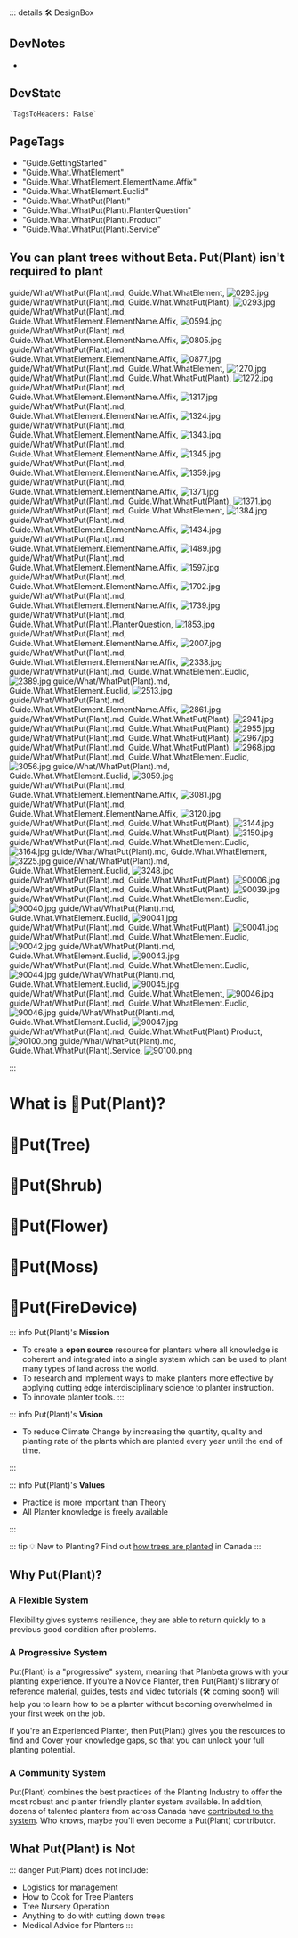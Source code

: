 ::: details 🛠 <dev>DesignBox</dev>

## DevNotes

-

## DevState

```py
`TagsToHeaders: False`
```

<h2>PageTags</h2>

- "Guide.GettingStarted"
- "Guide.What.WhatElement"
- "Guide.What.WhatElement.ElementName.Affix"
- "Guide.What.WhatElement.Euclid"
- "Guide.What.WhatPut(Plant)"
- "Guide.What.WhatPut(Plant).PlanterQuestion"
- "Guide.What.WhatPut(Plant).Product"
- "Guide.What.WhatPut(Plant).Service"

## You can plant trees without Beta. Put(Plant) isn't required to plant

guide/What/WhatPut(Plant).md, <dev>Guide.What.WhatElement</dev>, ![0293.jpg](/PaperPhoto/0293.jpg)
guide/What/WhatPut(Plant).md, <dev>Guide.What.WhatPut(Plant)</dev>, ![0293.jpg](/PaperPhoto/0293.jpg)
guide/What/WhatPut(Plant).md, <dev>Guide.What.WhatElement.ElementName.Affix</dev>, ![0594.jpg](/PaperPhoto/0594.jpg)
guide/What/WhatPut(Plant).md, <dev>Guide.What.WhatElement.ElementName.Affix</dev>, ![0805.jpg](/PaperPhoto/0805.jpg)
guide/What/WhatPut(Plant).md, <dev>Guide.What.WhatElement.ElementName.Affix</dev>, ![0877.jpg](/PaperPhoto/0877.jpg)
guide/What/WhatPut(Plant).md, <dev>Guide.What.WhatElement</dev>, ![1270.jpg](/PaperPhoto/1270.jpg)
guide/What/WhatPut(Plant).md, <dev>Guide.What.WhatPut(Plant)</dev>, ![1272.jpg](/PaperPhoto/1272.jpg)
guide/What/WhatPut(Plant).md, <dev>Guide.What.WhatElement.ElementName.Affix</dev>, ![1317.jpg](/PaperPhoto/1317.jpg)
guide/What/WhatPut(Plant).md, <dev>Guide.What.WhatElement.ElementName.Affix</dev>, ![1324.jpg](/PaperPhoto/1324.jpg)
guide/What/WhatPut(Plant).md, <dev>Guide.What.WhatElement.ElementName.Affix</dev>, ![1343.jpg](/PaperPhoto/1343.jpg)
guide/What/WhatPut(Plant).md, <dev>Guide.What.WhatElement.ElementName.Affix</dev>, ![1345.jpg](/PaperPhoto/1345.jpg)
guide/What/WhatPut(Plant).md, <dev>Guide.What.WhatElement.ElementName.Affix</dev>, ![1359.jpg](/PaperPhoto/1359.jpg)
guide/What/WhatPut(Plant).md, <dev>Guide.What.WhatElement.ElementName.Affix</dev>, ![1371.jpg](/PaperPhoto/1371.jpg)
guide/What/WhatPut(Plant).md, <dev>Guide.What.WhatPut(Plant)</dev>, ![1371.jpg](/PaperPhoto/1371.jpg)
guide/What/WhatPut(Plant).md, <dev>Guide.What.WhatElement</dev>, ![1384.jpg](/PaperPhoto/1384.jpg)
guide/What/WhatPut(Plant).md, <dev>Guide.What.WhatElement.ElementName.Affix</dev>, ![1434.jpg](/PaperPhoto/1434.jpg)
guide/What/WhatPut(Plant).md, <dev>Guide.What.WhatElement.ElementName.Affix</dev>, ![1489.jpg](/PaperPhoto/1489.jpg)
guide/What/WhatPut(Plant).md, <dev>Guide.What.WhatElement.ElementName.Affix</dev>, ![1597.jpg](/PaperPhoto/1597.jpg)
guide/What/WhatPut(Plant).md, <dev>Guide.What.WhatElement.ElementName.Affix</dev>, ![1702.jpg](/PaperPhoto/1702.jpg)
guide/What/WhatPut(Plant).md, <dev>Guide.What.WhatElement.ElementName.Affix</dev>, ![1739.jpg](/PaperPhoto/1739.jpg)
guide/What/WhatPut(Plant).md, <dev>Guide.What.WhatPut(Plant).PlanterQuestion</dev>, ![1853.jpg](/PaperPhoto/1853.jpg)
guide/What/WhatPut(Plant).md, <dev>Guide.What.WhatElement.ElementName.Affix</dev>, ![2007.jpg](/PaperPhoto/2007.jpg)
guide/What/WhatPut(Plant).md, <dev>Guide.What.WhatElement.ElementName.Affix</dev>, ![2338.jpg](/PaperPhoto/2338.jpg)
guide/What/WhatPut(Plant).md, <dev>Guide.What.WhatElement.Euclid</dev>, ![2389.jpg](/PaperPhoto/2389.jpg)
guide/What/WhatPut(Plant).md, <dev>Guide.What.WhatElement.Euclid</dev>, ![2513.jpg](/PaperPhoto/2513.jpg)
guide/What/WhatPut(Plant).md, <dev>Guide.What.WhatElement.ElementName.Affix</dev>, ![2861.jpg](/PaperPhoto/2861.jpg)
guide/What/WhatPut(Plant).md, <dev>Guide.What.WhatPut(Plant)</dev>, ![2941.jpg](/PaperPhoto/2941.jpg)
guide/What/WhatPut(Plant).md, <dev>Guide.What.WhatPut(Plant)</dev>, ![2955.jpg](/PaperPhoto/2955.jpg)
guide/What/WhatPut(Plant).md, <dev>Guide.What.WhatPut(Plant)</dev>, ![2967.jpg](/PaperPhoto/2967.jpg)
guide/What/WhatPut(Plant).md, <dev>Guide.What.WhatPut(Plant)</dev>, ![2968.jpg](/PaperPhoto/2968.jpg)
guide/What/WhatPut(Plant).md, <dev>Guide.What.WhatElement.Euclid</dev>, ![3056.jpg](/PaperPhoto/3056.jpg)
guide/What/WhatPut(Plant).md, <dev>Guide.What.WhatElement.Euclid</dev>, ![3059.jpg](/PaperPhoto/3059.jpg)
guide/What/WhatPut(Plant).md, <dev>Guide.What.WhatElement.ElementName.Affix</dev>, ![3081.jpg](/PaperPhoto/3081.jpg)
guide/What/WhatPut(Plant).md, <dev>Guide.What.WhatElement.ElementName.Affix</dev>, ![3120.jpg](/PaperPhoto/3120.jpg)
guide/What/WhatPut(Plant).md, <dev>Guide.What.WhatPut(Plant)</dev>, ![3144.jpg](/PaperPhoto/3144.jpg)
guide/What/WhatPut(Plant).md, <dev>Guide.What.WhatPut(Plant)</dev>, ![3150.jpg](/PaperPhoto/3150.jpg)
guide/What/WhatPut(Plant).md, <dev>Guide.What.WhatElement.Euclid</dev>, ![3164.jpg](/PaperPhoto/3164.jpg)
guide/What/WhatPut(Plant).md, <dev>Guide.What.WhatElement</dev>, ![3225.jpg](/PaperPhoto/3225.jpg)
guide/What/WhatPut(Plant).md, <dev>Guide.What.WhatElement.Euclid</dev>, ![3248.jpg](/PaperPhoto/3248.jpg)
guide/What/WhatPut(Plant).md, <dev>Guide.What.WhatPut(Plant)</dev>, ![90006.jpg](/PaperPhoto/90006.jpg)
guide/What/WhatPut(Plant).md, <dev>Guide.What.WhatPut(Plant)</dev>, ![90039.jpg](/PaperPhoto/90039.jpg)
guide/What/WhatPut(Plant).md, <dev>Guide.What.WhatElement.Euclid</dev>, ![90040.jpg](/PaperPhoto/90040.jpg)
guide/What/WhatPut(Plant).md, <dev>Guide.What.WhatElement.Euclid</dev>, ![90041.jpg](/PaperPhoto/90041.jpg)
guide/What/WhatPut(Plant).md, <dev>Guide.What.WhatPut(Plant)</dev>, ![90041.jpg](/PaperPhoto/90041.jpg)
guide/What/WhatPut(Plant).md, <dev>Guide.What.WhatElement.Euclid</dev>, ![90042.jpg](/PaperPhoto/90042.jpg)
guide/What/WhatPut(Plant).md, <dev>Guide.What.WhatElement.Euclid</dev>, ![90043.jpg](/PaperPhoto/90043.jpg)
guide/What/WhatPut(Plant).md, <dev>Guide.What.WhatElement.Euclid</dev>, ![90044.jpg](/PaperPhoto/90044.jpg)
guide/What/WhatPut(Plant).md, <dev>Guide.What.WhatElement.Euclid</dev>, ![90045.jpg](/PaperPhoto/90045.jpg)
guide/What/WhatPut(Plant).md, <dev>Guide.What.WhatElement</dev>, ![90046.jpg](/PaperPhoto/90046.jpg)
guide/What/WhatPut(Plant).md, <dev>Guide.What.WhatElement.Euclid</dev>, ![90046.jpg](/PaperPhoto/90046.jpg)
guide/What/WhatPut(Plant).md, <dev>Guide.What.WhatElement.Euclid</dev>, ![90047.jpg](/PaperPhoto/90047.jpg)
guide/What/WhatPut(Plant).md, <dev>Guide.What.WhatPut(Plant).Product</dev>, ![90100.png](/PaperPhoto/90100.png)
guide/What/WhatPut(Plant).md, <dev>Guide.What.WhatPut(Plant).Service</dev>, ![90100.png](/PaperPhoto/90100.png)

:::

# What is 🔷<beta>Put(</beta><eco>Plant</eco><beta>)</beta>?

# 🔷<beta>Put(</beta><eco>Tree</eco><beta>)</beta>

# 🔷<beta>Put(</beta><eco>Shrub</eco><beta>)</beta>

# 🔷<beta>Put(</beta><eco>Flower</eco><beta>)</beta>

# 🔷<beta>Put(</beta><eco>Moss</eco><beta>)</beta>

# 🔷<beta>Put(</beta><eco>FireDevice</eco><beta>)</beta>

::: info Put(Plant)'s **Mission**

- To create a **open source** resource for planters where all knowledge is coherent and integrated into a single system which can be used to plant many types of land across the world.
- To research and implement ways to make planters more effective by applying cutting edge interdisciplinary science to planter instruction.
- To innovate planter tools.
:::

::: info Put(Plant)'s **Vision**

- To reduce Climate Change by increasing the quantity, quality and planting rate of the plants which are planted every year until the end of time.

:::

::: info Put(Plant)'s **Values**

- Practice is more important than Theory
- All Planter knowledge is freely available

:::

::: tip 💡 New to Planting?
Find out [how trees are planted](/guide/WhatTreePlanting) in Canada
:::

## Why Put(Plant)?

### A Flexible System

Flexibility gives systems resilience, they are able to return quickly to a previous good condition after problems.

### A Progressive System

Put(Plant) is a "progressive" system, meaning that Planbeta grows with your planting experience. If you're a Novice Planter, then Put(Plant)'s library of reference material, guides, tests and video tutorials (🛠 coming soon!) will help you to learn how to be a planter without becoming overwhelmed in your first week on the job.

If you're an Experienced Planter, then Put(Plant) gives you the resources to find and Cover your knowledge gaps, so that you can unlock your full planting potential.

### A Community System

Put(Plant) combines the best practices of the Planting Industry to offer the most robust and planter friendly planter system available. In addition, dozens of talented planters from across Canada have [contributed to the system](/dev/Contribute). Who knows, maybe you'll even become a Put(Plant) contributor.

## What Put(Plant) is Not

::: danger Put(Plant) does not include:

- Logistics for management
- How to Cook for Tree Planters
- Tree Nursery Operation
- Anything to do with cutting down trees
- Medical Advice for Planters
:::

<!-- ## How does Put(Plant) provide Value to Planters?

![ValuePyramid](/ValuePyramid.png)

### Self-Transcendence

- Put(Plant) makes Reforestation easier. Reforestation directly or indirectly benefits every species of life on earth. 
- Learning how to plant trees is a Climate Change Action. Planters are the people who implement the tree planting initiatives of organizations around the world. 

---
 
### Self-Actualization

- Take pride in mastering one of the most difficult manual labor jobs in Canada.  

![Actualization](/Actualization.png)
---
 
### Belonging

- Join the collective consciousness of the tree planting and reforestation communities.
- See if you want to belong to the tree Planter community . 
- Belong to the group ExperiencedPlanters or even ElitePlanters.

---
 
### Increases Motivation and Hope while reducing Anxiety

- <eco>Put(Plant)</eco> reduced the worrying about what to expect during your Novice season. 
- "I can do this"
- The fear of the unknown, especially unknown unknowns, can be paralyzing. <eco>Put(Plant)</eco> is being created to minimize the number of unknowns in a tree Planter's experience.
- There is a whole page in <eco>Put(Plant)</eco> specifically devoted to Motivation. It's easy to become unmotivated when you're tired, you've spent the past few days in the rain and the Eco is difficult, but there is knowledge that Planters and PlanterSupervisors can use to keep planting! 

---
 
### Rewarding

- <eco>Put(Plant)</eco> is designed to increase the planting rate of any Planter, therefore increasing the income of any Planter who studies <eco>Put(Plant)</eco>.
- Be able to track your progress as a Planter by the number of elements that you've understood then mastered.
- Complete Tests

---
 
### Badge Value

- By learning all the theory and practices of <eco>Put(Plant)</eco>, you can become a Highballer. 
- Increase your Personal Best (PB) Planting Day. Planting 2,000 in a day is a standard checkpoint for Planters across Canada.
- Total trees planted during your career is usually 100,000+. Achieving a million trees planting is a badge to be proud of. 
- Get a perfect score on <eco>Put(Plant)</eco>'s tests to add to your CV when applying for Planter jobs. 

---
 
### Wellness

- <eco>Put(Plant)</eco> is designed to [reduce Planter injury](/guide/Why/Injury).

---
 
### Provides Access and Informs

- What is tree planting really like?
- Plan what to bring ahead of first planting season
- Access to information about being a Planter.
- Provides access to information about how to plant which currently only exists in the brains of ExperiencedPlanters.

---
 
### Saves Time and Cost 

- Put(Plant) is designed to increase a Planter's planting rate, which will decrease the number of days it takes to complete a planting season. Shorter seasons means less money spent on feeding, transporting and housing Planters.

---
 
### Simplifies and Organizes

- Systematic
- Easy to search
- Standardized Naming System

---
 
### Reduces Risk

- Put(Plant) reduces the Risk that a hired NovicePlanter underperform and become a burden to their Supervisor and Company.
- Reduces the risk of Injury

---
 
### Variety

- Put(Plant) provides information about how to plant a variety of different locations across the world.

---
 
### Integrates

- Connects planting to climbing
    - [<moto>Klimbeta</moto>](https://klimbeta.github.io/klimbeta/)
- Connects NovicePlanters to ExperiencedPlanters

---
 
### Reduces Effort

- Put(Plant) informs Planters on the 
- Increased <neuro>CognitiveEase</neuro> leads to feelings of effortlessness.
- Fluid moto through the Eco.
- Reduces the distance travelled by Planters by using efficient Routing.

---
 
### Avoids hassles

- Avoids the hassle of training Novices for PlanterSupervisors, when they have so many other tasks to perform during a planting day.  

---
 
### Increases Quality

- Increases the quality of the planted seedlings.
- Increases the ability of Planters.

---
 
::: details Harvard Business Review

- https://hbr.org/2016/09/the-elements-of-value

:::

--- -->

<!-- ## Website Sections

Put(Plant) is divided into 6 sections:

- [Guide]()
    - How to use this website
- [Reference]()
    - All the theory and problems that you encounter while being a Planter.
- [Tests]()
- [Development]()
    - How this website is being created
- [Sponsor]()

## [How to Navigate this website.](/guide/How/Navigation)

::: details 🛠 <dev>DesignBox</dev>

## DevNotes

-

## DevState

```py
`TagsToHeaders: False`
```

:::

## Navigate 

### Website tour videos

- Create a screen captured video of the website with narration and captions.

### Navigation Bar

- Use the **Navigation Bar** to quickly jump to sections of the website. 
- Use the social media icons to visit Put(Plant)'s social media.
- Toggle between LightTheme and DarkTheme.

[InsertImage] Screenshot of nav Bar

### Links

- All links are displayed in [green font](/guide/GoBack)
- Sometimes most of the sentence can be green links.
    - [LineIn]() over by the [rock]() then [start]() [backCovering]().

### Headers

1. Click on a header once to reveal a green Hash Symbol '#'.

2. Click on the green Hash symbol again to bring the header to the top of your screen.

::: tip Link directly to the header

1. Clicking on the button changes the URL. 
2. Copy the URL

[InsertImage] Screenshot with Put(Plant) tabs open

:::

### Sidebar

Use **Sidebar** to navigate the website.

[InsertImage](Screenshot of Phone)
[InsertImage](Screenshot of Tablet)
[InsertImage](Screenshot of Desktop)

### On This Page

Use **On This Page** to navigate to the Title that you're looking for. 

[InsertImage](Screenshot of Phone)
[InsertImage](Screenshot of Tablet)
[InsertImage](Screenshot of Desktop)

### Search

Reference is easy **searched** by using the Hash symbol <eco>#</eco> to target the headers of the reference contents.

#### Phone
[InsertImage](Screenshot of Phone)

##### Example

Image Phrase of Searching through Sidebar

#### Tablet
[InsertImage](Screenshot of Tablet)

##### Example

Image Phrase of Searching through Sidebar

#### Desktop
[InsertImage](Screenshot of Desktop)

##### Example

Image Phrase of Searching through Sidebar

## Choose Your Path

![PathFork](/PathFork.jpg)

The users of Put(Plant) can take multiple paths through Put(Plant) depending on their needs.

### [Potential Planter](/guide/Who/PotentialPlanter)

1. Browse sidebars to familarize yourself with the general categories of Put(Plant)'s [Reference Section](/reference/RefOverview).
2. Look at the [Gallery](/reference/gallery/Overview)

### [Novice Planter](/guide/Who/NovicePlanter)

1. Browse sidebars to familarize yourself with the general categories of Put(Plant). 
2. Test yourself to find knowledge gaps.

### [Experienced Planter](/guide/Who/ExperiencedPlanter)

1. Test yourself to find knowledge gaps.

### [Planter Supervisor](/guide/Who/PlanterSupervisor)

1. Test yourself to find knowledge gaps.
2. Assign readings and tests to your crew members.

### [Planter Instructor](/guide/Who/PlanterInstructor)

1. Assign readings and tests to your crew members.
2. Group Elements together into lesson plans.
3. Adapt your lessons to the current EcoType. 

 -->
